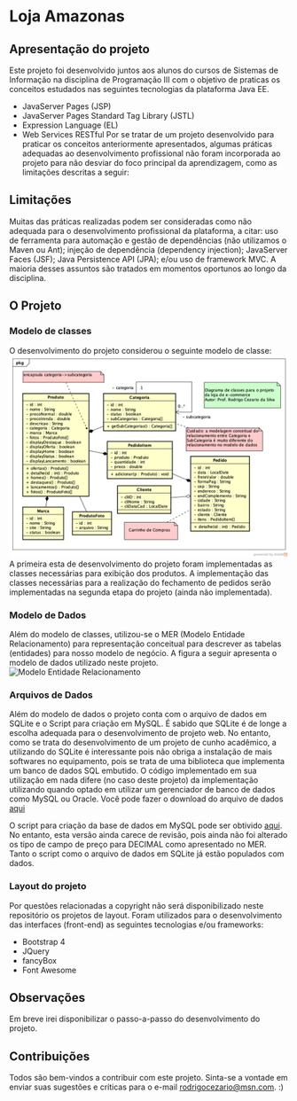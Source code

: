 # Loja Amazonas

## Apresentação do projeto
Este projeto foi desenvolvido juntos aos alunos do cursos de Sistemas de Informação na disciplina de Programação III com o objetivo de praticas os conceitos estudados nas seguintes tecnologias da plataforma Java EE.
- JavaServer Pages (JSP)
- JavaServer Pages Standard Tag Library (JSTL)
- Expression Language (EL)
- Web Services RESTful
Por se tratar de um projeto desenvolvido para praticar os conceitos anteriormente apresentados, algumas práticas adequadas ao desenvolvimento profissional não foram incorporada ao projeto para não desviar do foco principal da aprendizagem, como as limitações descritas a seguir: 

## Limitações
Muitas das práticas realizadas podem ser consideradas como não adequada para o desenvolvimento profissional da plataforma, a citar: uso de ferramenta para automação e gestão de dependências (não utilizamos o Maven ou Ant); injeção de dependência (dependency injection); JavaServer Faces (JSF); Java Persistence API (JPA); e/ou uso de framework MVC. A maioria desses assuntos são tratados em momentos oportunos ao longo da disciplina.

## O Projeto
### Modelo de classes
O desenvolvimento do projeto considerou o seguinte modelo de classe:
![Modelo de classes do projeto](lojaamazonas/documentos/classes.png?raw=true "Modelo de classes do projeto")
A primeira esta de desenvolvimento do projeto foram implementadas as classes necessárias para exibição dos produtos. A implementação das classes necessárias para a realização do fechamento de pedidos serão implementadas na segunda etapa do projeto (ainda não implementada).

### Modelo de Dados
Além do modelo de classes, utilizou-se o MER (Modelo Entidade Relacionamento) para representação conceitual para descrever as tabelas (entidades) para nosso modelo de negócio. A figura a seguir apresenta o modelo de dados utilizado neste projeto.
![Modelo Entidade Relacionamento](rlojaamazonas/documentos/mer.png?raw=true "Modelo Entidade Relacionamento")

### Arquivos de Dados
Além do modelo de dados o projeto conta com o arquivo de dados em SQLite e o Script para criação em MySQL. É sabido que SQLite é de longe a escolha adequada para o desenvolvimento de projeto web. No entanto, como se trata do desenvolvimento de um projeto de cunho acadêmico, a utilizando do SQLite é interessante pois não obriga a instalação de mais softwares no equipamento, pois se trata de uma biblioteca que implementa um banco de dados SQL embutido. O código implementado em sua utilização em nada difere (no caso deste projeto) da implementação utilizando quando optado em utilizar um gerenciador de banco de dados como MySQL ou Oracle. Você pode fazer o download do arquivo de dados [aqui](lojaamazonas/loja.db)

O script para criação da base de dados em MySQL pode ser obtivido [aqui](lojaamazonas/documentos/loja.sql). No entanto, esta versão ainda carece de revisão, pois ainda não foi alterado os tipo de campo de preço para DECIMAL como apresentado no MER. Tanto o script como o arquivo de dados em SQLite já estão populados com dados.

### Layout do projeto
Por questões relacionadas a copyright não será disponibilizado neste repositório os projetos de layout.
Foram utilizados para o desenvolvimento das interfaces (front-end) as seguintes tecnologias e/ou frameworks:
- Bootstrap 4
- JQuery
- fancyBox
- Font Awesome

## Observações
Em breve irei disponibilizar o passo-a-passo do desenvolvimento do projeto.

## Contribuições
Todos são bem-vindos a contribuir com este projeto. Sinta-se a vontade em enviar suas sugestões e críticas para o e-mail [rodrigocezario@msn.com](rodrigocezario@msn.com). :)
